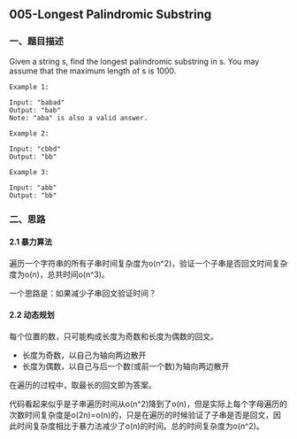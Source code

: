## 005-Longest Palindromic Substring

### 一、题目描述

Given a string s, find the longest palindromic substring in s. You may assume that the maximum length of s is 1000.

```
Example 1:

Input: "babad"
Output: "bab"
Note: "aba" is also a valid answer.

Example 2:

Input: "cbbd"
Output: "bb"

Example 3:

Input: "abb"
Output: "bb"
```

### 二、思路

#### 2.1 暴力算法

遍历一个字符串的所有子串时间复杂度为o(n^2)，验证一个子串是否回文时间复杂度为o(n)，总共时间o(n^3)。

一个思路是：如果减少子串回文验证时间？

#### 2.2 动态规划

每个位置的数，只可能构成长度为奇数和长度为偶数的回文。

- 长度为奇数，以自己为轴向两边散开
- 长度为偶数，以自己与后一个数(或前一个数)为轴向两边散开

在遍历的过程中，取最长的回文即为答案。

代码看起来似乎是子串遍历时间从o(n^2)降到了o(n)，但是实际上每个字母遍历的次数时间复杂度是o(2n)=o(n)的，只是在遍历的时候验证了子串是否是回文，因此时间复杂度相比于暴力法减少了o(n)的时间。总的时间复杂度为o(n^2)。




